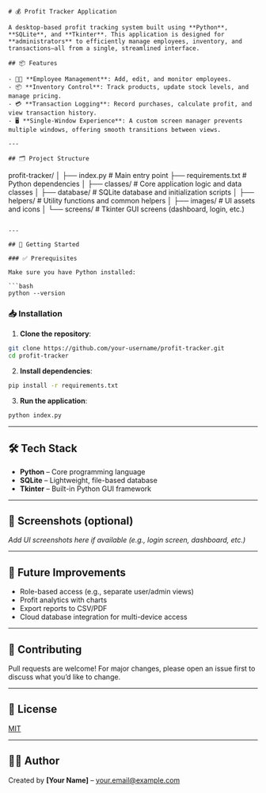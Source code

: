 ```
# 💰 Profit Tracker Application

A desktop-based profit tracking system built using **Python**, **SQLite**, and **Tkinter**. This application is designed for **administrators** to efficiently manage employees, inventory, and transactions—all from a single, streamlined interface.

## 📦 Features

- 🧑‍💼 **Employee Management**: Add, edit, and monitor employees.
- 📦 **Inventory Control**: Track products, update stock levels, and manage pricing.
- 💳 **Transaction Logging**: Record purchases, calculate profit, and view transaction history.
- 🖥️ **Single-Window Experience**: A custom screen manager prevents multiple windows, offering smooth transitions between views.

---

## 🗂️ Project Structure

```

profit-tracker/
│
├── index.py                  # Main entry point
├── requirements.txt          # Python dependencies
│
├── classes/                  # Core application logic and data classes
│
├── database/                 # SQLite database and initialization scripts
│
├── helpers/                  # Utility functions and common helpers
│
├── images/                   # UI assets and icons
│
└── screens/                  # Tkinter GUI screens (dashboard, login, etc.)

````

---

## 🚀 Getting Started

### ✅ Prerequisites

Make sure you have Python installed:

```bash
python --version
````

### 📥 Installation

1. **Clone the repository**:

```bash
git clone https://github.com/your-username/profit-tracker.git
cd profit-tracker
```

2. **Install dependencies**:

```bash
pip install -r requirements.txt
```

3. **Run the application**:

```bash
python index.py
```

---

## 🛠️ Tech Stack

* **Python** – Core programming language
* **SQLite** – Lightweight, file-based database
* **Tkinter** – Built-in Python GUI framework

---

## 📸 Screenshots (optional)

*Add UI screenshots here if available (e.g., login screen, dashboard, etc.)*

---

## 📌 Future Improvements

* Role-based access (e.g., separate user/admin views)
* Profit analytics with charts
* Export reports to CSV/PDF
* Cloud database integration for multi-device access

---

## 🤝 Contributing

Pull requests are welcome! For major changes, please open an issue first to discuss what you’d like to change.

---

## 📃 License

[MIT](https://choosealicense.com/licenses/mit/)

---

## 👨‍💻 Author

Created by **\[Your Name]** – [your.email@example.com](mailto:your.email@example.com)


